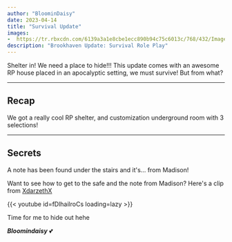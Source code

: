 ```yaml
---
author: "BloominDaisy"
date: 2023-04-14
title: "Survival Update"
images:
-  https://tr.rbxcdn.com/6139a3a1e8cbe1ecc890b94c75c6013c/768/432/Image/Png
description: "Brookhaven Update: Survival Role Play"
---
```


Shelter in! We need a place to hide!!! This update comes with an awesome RP house placed in an apocalyptic setting, we must survive! But from what?

---
## Recap

We got a really cool RP shelter, and customization underground room with 3 selections!

---

## Secrets

A note has been found under the stairs and it's... from Madison!

Want to see how to get to the safe and the note from Madison? Here's a clip from [XdarzethX](https://www.youtube.com/@XdarzethX)

{{< youtube id=fDlhailroCs loading=lazy >}}

Time for me to hide out hehe

_**Bloomindaisy**_ <span class="nowrap"><span class="emojify">💕</span>